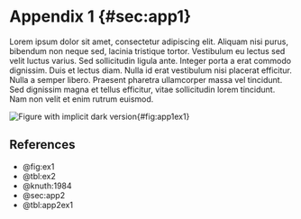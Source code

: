 # Appendix 1 {#sec:app1}

Lorem ipsum dolor sit amet, consectetur adipiscing elit. Aliquam nisi purus,
bibendum non neque sed, lacinia tristique tortor. Vestibulum eu lectus sed velit
luctus varius. Sed sollicitudin ligula ante. Integer porta a erat commodo
dignissim. Duis et lectus diam. Nulla id erat vestibulum nisi placerat
efficitur. Nulla a semper libero. Praesent pharetra ullamcorper massa vel
tincidunt. Sed dignissim magna et tellus efficitur, vitae sollicitudin lorem
tincidunt. Nam non velit et enim rutrum euismod.

![Figure with implicit dark version](figures/anscombe){#fig:app1ex1}

## References

* @fig:ex1
* @tbl:ex2
* @knuth:1984
* @sec:app2
* @tbl:app2ex1
